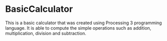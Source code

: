 # BasicCalculator
This is a basic calculator that was created using Processing 3 programming language. It is able to compute the simple operations such as addition, multiplication, division and subtraction.
